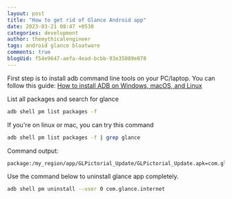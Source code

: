 ```yaml
---
layout: post
title: "How to get rid of Glance Android app"
date: 2023-03-21 08:47 +0530
categories: development
author: themythicalengineer
tags: android glance bloatware
comments: true
blogUid: f54e9647-aefa-4ead-bcbb-93e35089e078
---
```


First step is to install adb command line tools on your PC/laptop.
You can follow this guide: [How to install ADB on Windows, macOS, and Linux](https://www.xda-developers.com/install-adb-windows-macos-linux/)

List all packages and search for glance
```bash
adb shell pm list packages -f
```

If you're on linux or mac, you can try this command
```bash
adb shell pm list packages -f | grep glance
```

Command output:
```bash
package:/my_region/app/GLPictorial_Update/GLPictorial_Update.apk=com.glance.internet
```

Use the command below to uninstall glance app completely.
```bash
adb shell pm uninstall --user 0 com.glance.internet
```